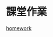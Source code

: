 課堂作業
=============

<a href="file:///C:/Users/rice/OneDrive/Documents/homework/homework.html">homework</a>

